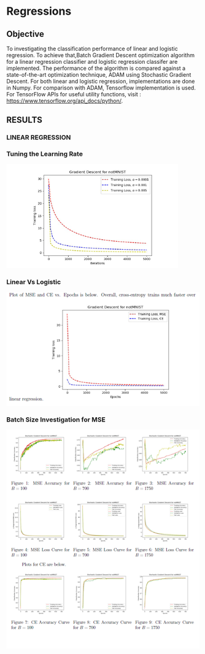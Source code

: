 # Regressions

## Objective
To investigating the classification performance of linear and logistic regression.
To achieve that,Batch Gradient Descent optimization algorithm for a linear regression classifier and logistic regression classifer are implemented. 
The performance of the algorithm is compared against a state-of-the-art optimization technique, ADAM using
Stochastic Gradient Descent. 
For both linear and logistic regression, implementations are done in Numpy. For comparison with ADAM, Tensorflow implementation is used.
For TensorFlow APIs for useful utility functions, visit : https://www.tensorflow.org/api_docs/python/.

## RESULTS
### LINEAR REGRESSION
### Tuning the Learning Rate
![](images/LinearTuningLR.PNG)

### Linear Vs Logistic
![](images/LinearvsLogistic.PNG)

### Batch Size Investigation for MSE
![](images/BatchSizeMSE.PNG)
